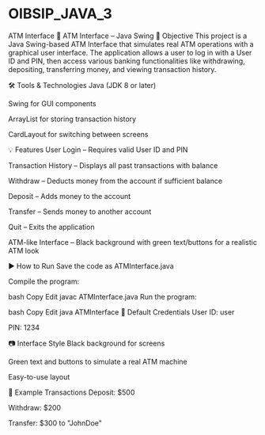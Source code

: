# OIBSIP_JAVA_3
ATM Interface
🏦 ATM Interface – Java Swing
📌 Objective
This project is a Java Swing-based ATM Interface that simulates real ATM operations with a graphical user interface. The application allows a user to log in with a User ID and PIN, then access various banking functionalities like withdrawing, depositing, transferring money, and viewing transaction history.

🛠 Tools & Technologies
Java (JDK 8 or later)

Swing for GUI components

ArrayList for storing transaction history

CardLayout for switching between screens

💡 Features
User Login – Requires valid User ID and PIN

Transaction History – Displays all past transactions with balance

Withdraw – Deducts money from the account if sufficient balance

Deposit – Adds money to the account

Transfer – Sends money to another account

Quit – Exits the application

ATM-like Interface – Black background with green text/buttons for a realistic ATM look

▶ How to Run
Save the code as ATMInterface.java

Compile the program:

bash
Copy
Edit
javac ATMInterface.java
Run the program:

bash
Copy
Edit
java ATMInterface
🔑 Default Credentials
User ID: user

PIN: 1234

📷 Interface Style
Black background for screens

Green text and buttons to simulate a real ATM machine

Easy-to-use layout

📜 Example Transactions
Deposit: $500

Withdraw: $200

Transfer: $300 to "JohnDoe"

